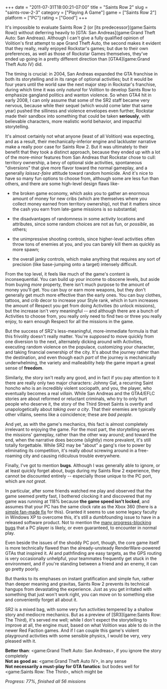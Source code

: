 +++
date = "2011-07-31T18:00:21-07:00"
title = "Saints Row 2"
slug = "saints-row-2-3"
category = ["Playing A Game"]
game = ["Saints Row 2"]
platform = ["PC"]
rating = ["Good"]
+++

It's impossible to evaluate Saints Row 2 (or [its predecessor](game:Saints Row)) without deferring heavily to [GTA: San Andreas](game:Grand Theft Auto: San Andreas).  Although I can't give a fully qualified opinion of Volition's first attempt to ape Grand Theft Auto, the second makes it evident that they really, really enjoyed Rockstar's games; but due to their own preferences, as well as those of Rockstar Games themselves, they've ended up going in a pretty different direction than [GTA4](game:Grand Theft Auto IV) did.

The timing is crucial: in 2004, San Andreas expanded the GTA franchise in both its storytelling and in its range of optional activities; but it would be four years until the world saw the next major step in Rockstar's franchise, during which time it was only <i>natural</i> for Volition to develop Saints Row to emphasize gangland politics and wanton violence.  So when GTA4 hit in early 2008, I can only assume that some of the SR2 staff became very nervous, because while their sequel (which would come later that same year) pushed the silliness and violence envelopes even further, Rockstar made their sandbox into something that could be taken <b>seriously</b>, with believable characters, more realistic world behavior, and impactful storytelling.

It's almost certainly not what anyone (least of all Volition) was expecting, and as a result, their mechanically-inferior engine and lackluster narrative make a really poor case for Saints Row 2.  But it was ultimately to their benefit that they took a distinct approach, because they ended up with a lot of the more-minor features from San Andreas that Rockstar chose to cull: territory ownership, a bevy of optional side activities, spontaneous "diversions" that give more flavor toward the normal gameplay, and a generally <i>laissez-faire</i> attitude toward random homicide.  And it's nice to have so many fun options to choose from, although some are less fun than others, and there are some high-level design flaws like-

- the broken game economy, which asks you to gather an enormous amount of money for new cribs (which are themselves where you collect money earned from territory ownership), not that it matters since the cash you earn from late-game missions is so substantial;

- the disadvantages of randomness in some activity locations and attributes, since some random choices are not as fun, or <i>possible</i>, as others;

- the unimpressive shooting controls, since higher-level activities often throw tons of enemies at you, and you can barely kill them as quickly as more spawn;

- the overall janky controls, which make anything that requires any sort of precision (like base-jumping onto a target) intensely difficult.

From the top level, it feels like much of the game's content is inconsequential.  You can build up your income to obscene levels, but aside from buying <i>more</i> property, there isn't much purpose to the amount of money you'll get.  You can buy or earn more weapons, but they don't generally get much more effective than the early ones.  You can buy clothes, tattoos, and crib decor to increase your Style rank, which in turn increases the amount of Respect you get from doing Activities (to unlock missions), but the increase isn't very meaningful -- and although there are a bunch of Activities to choose from, you really only need to find two or three you really enjoy, to earn enough Respect for all the missions in the game.

But the success of SR2's less-meaningful, more-immediate formula is that this frivolity doesn't really matter.  You're <i>supposed</i> to move quickly from one diversion to the next, alternately dicking around with Activities, executing random violence on the populace, customizing your character, and taking financial ownership of the city.  It's about the journey rather than the destination, and even though each <i>part</i> of the journey is mechanically underwhelming, the variety and malleability help the game impart a great sense of <b>freedom</b>.

Similarly, the story isn't really any good, and in fact if you pay attention to it there are really only two major characters: Johnny Gat, a recurring Saint honcho who is an incredibly violent sociopath, and you, the player, who eventually becomes a real <i>villain</i>.  While San Andreas and the GTA4/EFLC stories are about reformed or reluctant criminals, who try to only hurt people who deserve it, the story of the Third Street Saints is overtly and unapologetically about <i>taking over a city</i>.  That their enemies are typically other villains, seems like a coincidence; these are <i>bad people</i>.

And yet, as with the game's mechanics, this fact is almost completely irrelevant to enjoying the game.  For the most part, the storytelling serves the missions' gameplay, rather than the other way around; and toward the end, when the narrative does become (slightly) more prevalent, it's still totally forgettable.  While SR2 may be "about" a gang's rise to power by eliminating its competition, it's really <i>about</i> screwing around in a free-roaming city and causing ridiculous trouble everywhere.

Finally, I've got to mention <b>bugs</b>.  Although I was generally able to ignore, or at least quickly forget about, bugs during my Saints Row 2 experience, they cannot be discounted entirely -- especially those unique to the PC port, which are <i>not great</i>.

In particular, after some friends watched me play and observed that the game seemed pretty fast, I bothered clocking it and discovered that my game was running at 118\% because <b>the game speed isn't locked</b>, and assumes that your PC has the same clock rate as the Xbox 360 (there is a <a href="http://saintsrowpowertools.com/">simple fan-made fix</a> for this).  Granted it seems to use some legacy faculty in Windows XP to overcome this, it's still a dumbfounding issue to have in a released software product.  Not to mention the <a href="http://forums.steampowered.com/forums/showthread.php?t=1715922">many progress-blocking bugs</a> that a PC player is likely, or even guaranteed, to encounter in normal play.

Even beside the issues of the shoddy PC port, though, the core game itself is more technically flawed than the already-unsteady RenderWare-powered GTAs that inspired it.  AI and pathfinding are easy targets, as the GPS routing is very occasionally unhelpful, your teammates frequently get stuck in the environment, and if you're standing between a friend and an enemy, it can go pretty poorly.

But thanks to its emphases on instant gratification and simple fun, rather than deeper meaning and gravitas, Saints Row 2 prevents its technical hangups from devastating the experience.  Just as you get irritated with something that just won't work right, you can move on to something else and conveniently forget all about it.

SR2 is a mixed bag, with some very fun activities tempered by a shallow story and mediocre mechanics.  But as a preview of [SR3](game:Saints Row: The Third), it's served me well; while I don't expect the storytelling to improve at all, the engine <i>must</i>, based on what Volition was able to do in the newer Red Faction games.  And if I can couple this game's violent playground activities with some sensible physics, I would be very, very pleased with it.

<b>Better than</b>: <game:Grand Theft Auto: San Andreas>, if you ignore the story completely  
<b>Not as good as</b>: <game:Grand Theft Auto IV>, in any sense  
<b>Not necessarily a must-play for GTA fanatics</b>: but bodes well for <game:Saints Row: The Third>, which might be

<i>Progress: 77\%, finished all 56 missions</i>
